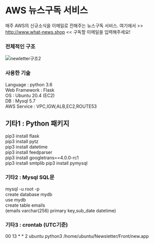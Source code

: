 # AWS 뉴스구독 서비스 
매주 AWS의 신규소식을 이메일로 전해주는 뉴스구독 서비스.
여기에서 >> http://www.what-news.shop << 구독할 이메일을 입력해주세요! 

### 전체적인 구조 
![newletter구조2](https://user-images.githubusercontent.com/78723318/118311484-edee3f80-b52a-11eb-848f-43b8bbaf6c9a.PNG)

### 사용한 기술 
Language : python 3.6 <br>
Web Framework : Flask <br>
OS : Ubuntu 20.4 (EC2)  <br>
DB : Mysql 5.7 <br>
AWS Service : VPC,IGW,ALB,EC2,ROUTE53 <br>

## 기타1 : Python 패키지
pip3 install flask <br>
pip3 install pytz <br>
pip3 install datetime <br>
pip3 install feedparser <br>
pip3 install googletrans==4.0.0-rc1 <br>
pip3 install smtplib 
pip3 install pymysql

### 기타2 : Mysql SQL문
mysql -u root -p <br>
create database mydb <br>
use mydb <br>
create table emails <br>
(emails varchar(256) primary key,sub_date datetime)

### 기타3 : crontab (UTC기준)
00 13 * * 2 ubuntu python3 /home/ubuntu/Newsletter/Front/new.app
